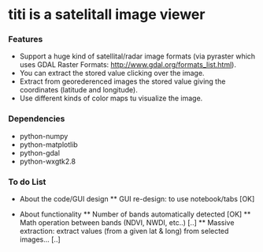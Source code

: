 titi is a satelitall image viewer
====



### Features

* Support a huge kind of satellital/radar image formats (via pyraster which uses GDAL Raster Formats: http://www.gdal.org/formats_list.html).
* You can extract the stored value clicking over the image.
* Extract from georederenced images the stored value giving the coordinates (latitude and longitude).
* Use different kinds of color maps tu visualize the image.

### Dependencies
* python-numpy
* python-matplotlib
* python-gdal
* python-wxgtk2.8

### To do List
* About the code/GUI design
** GUI re-design: to use notebook/tabs			[OK]

* About functionality
** Number of bands automatically detected		[OK]
** Math operation between bands (NDVI, NWDI, etc..)	[..]
** Massive extraction: extract values (from a given lat & long) from selected images... [..]


